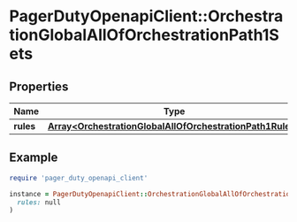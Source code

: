 # PagerDutyOpenapiClient::OrchestrationGlobalAllOfOrchestrationPath1Sets

## Properties

| Name | Type | Description | Notes |
| ---- | ---- | ----------- | ----- |
| **rules** | [**Array&lt;OrchestrationGlobalAllOfOrchestrationPath1Rules&gt;**](OrchestrationGlobalAllOfOrchestrationPath1Rules.md) |  | [optional] |

## Example

```ruby
require 'pager_duty_openapi_client'

instance = PagerDutyOpenapiClient::OrchestrationGlobalAllOfOrchestrationPath1Sets.new(
  rules: null
)
```

